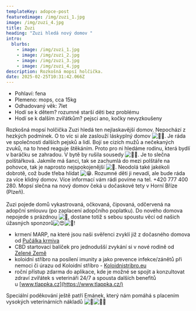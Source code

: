 ```yaml
---
templateKey: adopce-post
featuredimage: /img/zuzi_1.jpg
image: /img/zuzi_4.jpg
title: Zuzi
heading: "Zuzi hledá nový domov "
intro:
  blurbs:
    - image: /img/zuzi_1.jpg
    - image: /img/zuzi_2.jpg
    - image: /img/zuzi_3.jpg
    - image: /img/zuzi_4.jpg
description: Rozkošná mopsí holčička.
date: 2025-02-25T10:31:42.066Z
---
```

* P﻿ohlaví: fena
* P﻿lemeno: mops, cca 15kg
* O﻿dhadovaný věk: 7let
* H﻿odí se k dětem? rozumné starší děti bez problému
* H﻿odí se k dalším zvířátkům? pejsci ano, kočky nevyzkoušeny

Rozkošná mopsí holčička Zuzi hledá ten nejlaskavější domov. Nepochází z hezkých podmínek. O to víc si ale zaslouží láskyplný domov ![🙏🏻](https://static.xx.fbcdn.net/images/emoji.php/v9/tfb/1/16/1f64f_1f3fb.png). Je ráda ve společnosti dalších pejsků a lidí. Bojí se cizích mužů a nečekaných zvuků, na to hned reaguje štěkáním. Proto pro ni hledáme rodinu, která bydlí v baráčku se zahradou. V bytě by rušila sousedy ![🙏🏻](https://static.xx.fbcdn.net/images/emoji.php/v9/tfb/1/16/1f64f_1f3fb.png). Je to slečna polštářková. Jakmile má šanci, tak se zachumlá do mezi polštáře na pohovce, tak je naprosto nejspokojenější ![🤭](https://static.xx.fbcdn.net/images/emoji.php/v9/t3/1/16/1f92d.png). Neodolá také jakékoli dobrotě, což bude třeba hlídat ![😁](https://static.xx.fbcdn.net/images/emoji.php/v9/t4f/1/16/1f601.png). Rozumné děti ji nevadí, ale bude ráda za více klidný domov. Více informací vám rádi povíme na tel. +420 777 400 280. Mopsí slečna na nový domov čeká u dočaskové tety v Horní Bříze (Plzeň).\
\
Zuzi pojede domů vykastrovaná, očkovaná, čipovaná, odčervená na adopční smlouvu (po zaplacení adopčního poplatku). Do nového domova nepojede s prázdnou ![🤩](https://static.xx.fbcdn.net/images/emoji.php/v9/t58/1/16/1f929.png), dostane totiž s sebou spoustu věcí od našich úžasných sponzorů![😍](https://static.xx.fbcdn.net/images/emoji.php/v9/t2/1/16/1f60d.png)![🥳](https://static.xx.fbcdn.net/images/emoji.php/v9/t6d/1/16/1f973.png)!

* k﻿rmení MARP, na které jsou naši svěřenci zvyklí již z dočasného domova od [Pučálka krmiva](https://www.krmiva-pucalka.cz/)
* C﻿BD startovací balíček pro jednodušší zvykání si v nové rodině od [Zelené Země](https://www.zelenazeme.cz/)
* koloidní stříbro na posílení imunity a jako prevence infekce/zánětů při nemoci či úrazu od Koloidní stříbro - [Koloidnistribro.eu](https://koloidnistribro.eu/)
* roční přístup zdarma do aplikace, kde je možné se spojit a konzultovat zdraví zvířátek s veterináři 24/7 a spousta dalších benefitů u [www.tlappka.cz](https://www.tlappka.cz/)

Speciální poděkování ještě patří Emánek, který nám pomáhá s placením vysokých veterinárních nákladů ![🤍](https://static.xx.fbcdn.net/images/emoji.php/v9/tc5/1/16/1f90d.png)![🙏🏻](https://static.xx.fbcdn.net/images/emoji.php/v9/tfb/1/16/1f64f_1f3fb.png)